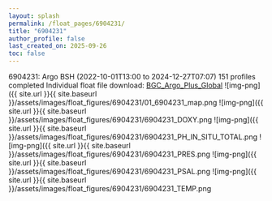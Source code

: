 ```yaml
---
layout: splash
permalink: /float_pages/6904231/
title: "6904231"
author_profile: false
last_created_on: 2025-09-26
toc: false
---
```

 
6904231: Argo BSH (2022-10-01T13:00 to 2024-12-27T07:07)
151 profiles completed
Individual float file download: [BGC_Argo_Plus_Global](https://ftp.soest.hawaii.edu/bgc_argo_plus/Individual_Floats/outliers_removed/6904231_Sprof_processed.nc)
![img-png]({{ site.url }}{{ site.baseurl }}/assets/images/float_figures/6904231/01_6904231_map.png
![img-png]({{ site.url }}{{ site.baseurl }}/assets/images/float_figures/6904231/6904231_DOXY.png
![img-png]({{ site.url }}{{ site.baseurl }}/assets/images/float_figures/6904231/6904231_PH_IN_SITU_TOTAL.png
![img-png]({{ site.url }}{{ site.baseurl }}/assets/images/float_figures/6904231/6904231_PRES.png
![img-png]({{ site.url }}{{ site.baseurl }}/assets/images/float_figures/6904231/6904231_PSAL.png
![img-png]({{ site.url }}{{ site.baseurl }}/assets/images/float_figures/6904231/6904231_TEMP.png
